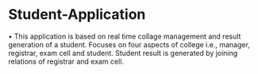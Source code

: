 # Student-Application
• This application is based on real time collage management and result generation of a student. Focuses on four aspects of college i.e., manager, registrar, exam cell and student. Student result is generated by joining relations of registrar and exam cell.
